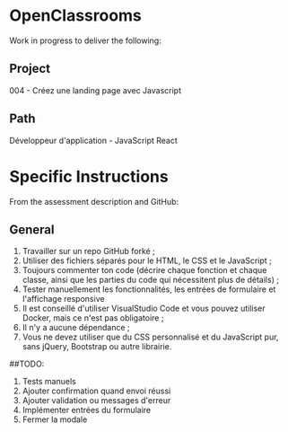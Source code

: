 # OpenClassrooms 
Work in progress to deliver the following:

## Project
004 - Créez une landing page avec Javascript

## Path 
Développeur d'application - JavaScript React



# Specific Instructions
From the assessment description and GitHub:

## General
1. Travailler sur un repo GitHub forké ;
2. Utiliser des fichiers séparés pour le HTML, le CSS et le JavaScript ;
3. Toujours commenter ton code (décrire chaque fonction et chaque classe, ainsi que les parties du code qui nécessitent plus de détails) ;
4. Tester manuellement les fonctionnalités, les entrées de formulaire et l'affichage responsive
5. Il est conseillé d'utiliser VisualStudio Code et vous pouvez utiliser Docker, mais ce n'est pas obligatoire ;
6. Il n'y a aucune dépendance ;
7. Vous ne devez utiliser que du CSS personnalisé et du JavaScript pur, sans jQuery, Bootstrap ou autre librairie.
 
 ##TODO:
1. Tests manuels
2. Ajouter confirmation quand envoi réussi
3. Ajouter validation ou messages d'erreur
4. Implémenter entrées du formulaire
5. Fermer la modale
